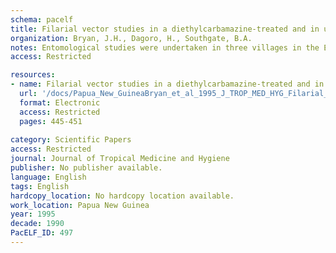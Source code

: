 ```yaml
---
schema: pacelf
title: Filarial vector studies in a diethylcarbamazine-treated and in untreated villages in Papua New Guinea
organization: Bryan, J.H., Dagoro, H., Southgate, B.A.
notes: Entomological studies were undertaken in three villages in the East Sepik Province of Papua New Guinea. The inhabitants of one village, Nanaha, had been treated with diethylcarbamazine (DEC) to reduce the prevalence and density of microfilaraemia of Wuchereria bancrofti. No intervention was undertaken in the other two villages, Yauatong and Musenau, in which bancroftian filariasis was present but with markedly different human prevalence rates and mean parasite densities. In Yauatong, infection rates in anopheline vectors (Anopheles punctulatus and An. koliensis) varied from 20.5 to 46.6% with infectivity rates of 0-1.4% while these rates were 10.9-14.3% and 0-1.1% respectively in Culex quinquefasciatus. In Nanaha after DEC treatment, infection rates were as high as 16.3% in An. koliensis and infectivity rates reached 7.0% for An. punctulatus despite a 45% reduction in the number of people with detectable microfilariae (mf) and a 94% reduction in mf density in those who remained positive.
access: Restricted

resources:
- name: Filarial vector studies in a diethylcarbamazine-treated and in untreated villages in Papua New Guinea
  url: '/docs/Papua_New_GuineaBryan_et_al_1995_J_TROP_MED_HYG_Filarial_vector_studies_in_a_diethylcarbamazine-treated_and_in_untreated_villages_in_Papua_New_Guinea_14012016142057-0001.txt'
  format: Electronic
  access: Restricted
  pages: 445-451
 
category: Scientific Papers
access: Restricted
journal: Journal of Tropical Medicine and Hygiene
publisher: No publisher available. 
language: English 
tags: English 
hardcopy_location: No hardcopy location available.
work_location: Papua New Guinea
year: 1995
decade: 1990
PacELF_ID: 497
---
```

